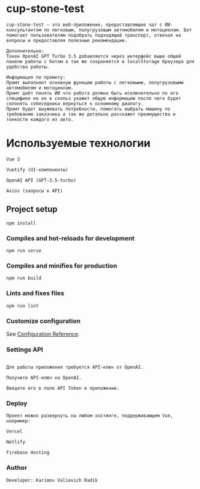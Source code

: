 # cup-stone-test
```
cup-stone-test — это веб-приложение, предоставляющее чат с ИИ-консультантом по легковым, полугрузовым автомобилям и мотоциклам. Бот помогает пользователям подобрать подходящий транспорт, отвечая на вопросы и предоставляя полезные рекомендации.

Дополнительно:
Токен OpenAI GPT Turbo 3.5 добавляется через интерфейс выше общей панели работы с ботом а так же сохраняется в localStorage браузера для удобства работы.

Информация по промнту:
Промт выполняет основную функцию работы с легковыми, полугрузовыми автомобилям и мотоциклам.
Промт даёт понять ИИ что работа должна быть исключительно по его специфике но он в скольз укажет общую информацию после чего будет склонять собеседника вернуться к осномному диалогу.
Промт будет выуживать потребности, помогать выбрать машину по требованию заказчика а так же детально расскажет преимущества и тонкости каждого из авто.

```
# Используемые технологии
```
Vue 3

Vuetify (UI-компоненты)

OpenAI API (GPT-3.5-turbo)

Axios (запросы к API)
```

## Project setup
```
npm install
```

### Compiles and hot-reloads for development
```
npm run serve
```

### Compiles and minifies for production
```
npm run build
```

### Lints and fixes files
```
npm run lint
```

### Customize configuration
See [Configuration Reference](https://cli.vuejs.org/config/).

### Settings API
```

Для работы приложения требуется API-ключ от OpenAI.

Получите API-ключ на OpenAI.

Введите его в поле API Token в приложении.

```

### Deploy

```
Проект можно развернуть на любом хостинге, поддерживающем Vue, например:

Vercel

Netlify

Firebase Hosting
```

### Author
```
Developer: Karimov Valievich Radik
```
